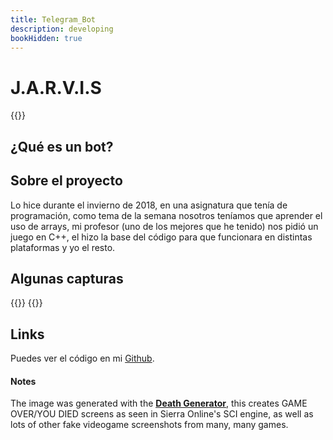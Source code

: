 ```yaml
---
title: Telegram_Bot
description: developing
bookHidden: true
---
```

# J.A.R.V.I.S
{{<images src="../../../images/WIN95.png">}}

## ¿Qué es un bot?


## Sobre el proyecto
Lo hice durante el invierno de 2018, en una asignatura que tenía de
programación, como tema de la semana nosotros teníamos que aprender el
uso de arrays, mi profesor (uno de los mejores que he tenido) nos
pidió un juego en C++, el hizo la base del código para que funcionara
en distintas plataformas y yo el resto.

## Algunas capturas

{{<images src="../../../images/mastermind.png">}}
{{<images src="../../../images/mastermind_game_easy.png">}}

## Links
Puedes ver el código en mi [Github][link1].

#### Notes
The image was generated with the [<ins>**Death
Generator**</ins>](https://github.com/foone/SierraDeathGenerator),
this creates GAME OVER/YOU DIED screens as seen in Sierra Online's SCI
engine, as well as lots of other fake videogame screenshots from many,
many games.

[link1]: https://github.com/rhyloo/Mastermind
